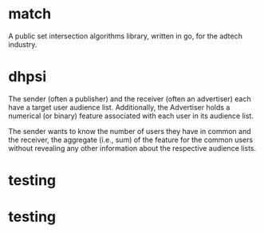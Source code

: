 # match
A public set intersection algorithms library, written in go, for the adtech industry.

# dhpsi

The sender (often a publisher) and the receiver (often an advertiser) each have a target user audience list. Additionally, the Advertiser holds a numerical (or binary) feature associated with each user in its audience list. 

The sender wants to know the number of users they have in common and the receiver, the aggregate (i.e., sum) of the feature for the common users without revealing any other information about the respective audience lists.  

# testing


# testing
